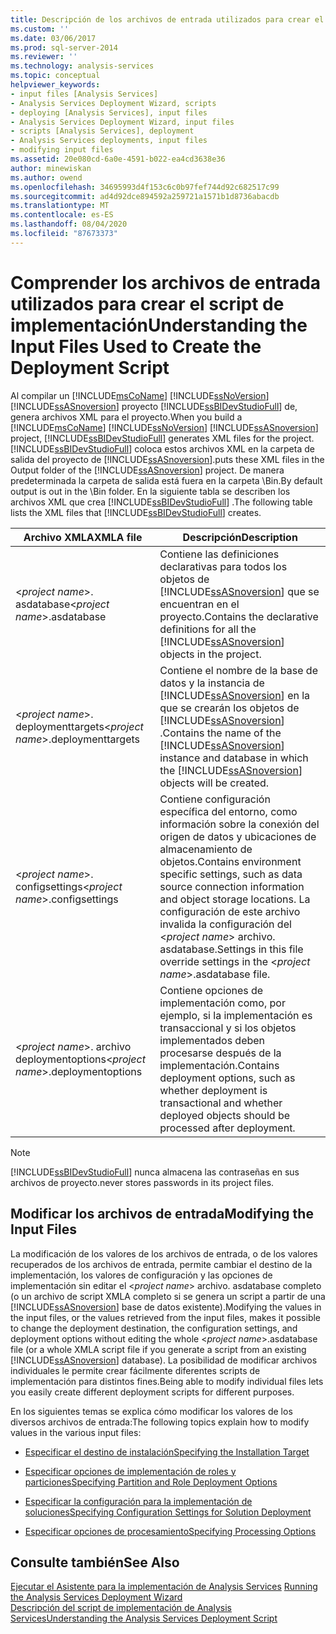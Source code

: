 ```yaml
---
title: Descripción de los archivos de entrada utilizados para crear el script de implementación | Microsoft Docs
ms.custom: ''
ms.date: 03/06/2017
ms.prod: sql-server-2014
ms.reviewer: ''
ms.technology: analysis-services
ms.topic: conceptual
helpviewer_keywords:
- input files [Analysis Services]
- Analysis Services Deployment Wizard, scripts
- deploying [Analysis Services], input files
- Analysis Services Deployment Wizard, input files
- scripts [Analysis Services], deployment
- Analysis Services deployments, input files
- modifying input files
ms.assetid: 20e080cd-6a0e-4591-b022-ea4cd3638e36
author: minewiskan
ms.author: owend
ms.openlocfilehash: 34695993d4f153c6c0b97fef744d92c682517c99
ms.sourcegitcommit: ad4d92dce894592a259721a1571b1d8736abacdb
ms.translationtype: MT
ms.contentlocale: es-ES
ms.lasthandoff: 08/04/2020
ms.locfileid: "87673373"
---
```

# <a name="understanding-the-input-files-used-to-create-the-deployment-script"></a><span data-ttu-id="c850b-102">Comprender los archivos de entrada utilizados para crear el script de implementación</span><span class="sxs-lookup"><span data-stu-id="c850b-102">Understanding the Input Files Used to Create the Deployment Script</span></span>
  <span data-ttu-id="c850b-103">Al compilar un [!INCLUDE[msCoName](../../includes/msconame-md.md)] [!INCLUDE[ssNoVersion](../../includes/ssnoversion-md.md)] [!INCLUDE[ssASnoversion](../../includes/ssasnoversion-md.md)] proyecto [!INCLUDE[ssBIDevStudioFull](../../includes/ssbidevstudiofull-md.md)] de, genera archivos XML para el proyecto.</span><span class="sxs-lookup"><span data-stu-id="c850b-103">When you build a [!INCLUDE[msCoName](../../includes/msconame-md.md)] [!INCLUDE[ssNoVersion](../../includes/ssnoversion-md.md)] [!INCLUDE[ssASnoversion](../../includes/ssasnoversion-md.md)] project, [!INCLUDE[ssBIDevStudioFull](../../includes/ssbidevstudiofull-md.md)] generates XML files for the project.</span></span> [!INCLUDE[ssBIDevStudioFull](../../includes/ssbidevstudiofull-md.md)] <span data-ttu-id="c850b-104">coloca estos archivos XML en la carpeta de salida del proyecto de [!INCLUDE[ssASnoversion](../../includes/ssasnoversion-md.md)].</span><span class="sxs-lookup"><span data-stu-id="c850b-104">puts these XML files in the Output folder of the [!INCLUDE[ssASnoversion](../../includes/ssasnoversion-md.md)] project.</span></span> <span data-ttu-id="c850b-105">De manera predeterminada la carpeta de salida está fuera en la carpeta \Bin.</span><span class="sxs-lookup"><span data-stu-id="c850b-105">By default output is out in the \Bin folder.</span></span> <span data-ttu-id="c850b-106">En la siguiente tabla se describen los archivos XML que crea [!INCLUDE[ssBIDevStudioFull](../../includes/ssbidevstudiofull-md.md)] .</span><span class="sxs-lookup"><span data-stu-id="c850b-106">The following table lists the XML files that [!INCLUDE[ssBIDevStudioFull](../../includes/ssbidevstudiofull-md.md)] creates.</span></span>  
  
|<span data-ttu-id="c850b-107">Archivo XMLA</span><span class="sxs-lookup"><span data-stu-id="c850b-107">XMLA file</span></span>|<span data-ttu-id="c850b-108">Descripción</span><span class="sxs-lookup"><span data-stu-id="c850b-108">Description</span></span>|  
|---------------|-----------------|  
|<span data-ttu-id="c850b-109">\<*project name*>. asdatabase</span><span class="sxs-lookup"><span data-stu-id="c850b-109">\<*project name*>.asdatabase</span></span>|<span data-ttu-id="c850b-110">Contiene las definiciones declarativas para todos los objetos de [!INCLUDE[ssASnoversion](../../includes/ssasnoversion-md.md)] que se encuentran en el proyecto.</span><span class="sxs-lookup"><span data-stu-id="c850b-110">Contains the declarative definitions for all the [!INCLUDE[ssASnoversion](../../includes/ssasnoversion-md.md)] objects in the project.</span></span>|  
|<span data-ttu-id="c850b-111">\<*project name*>. deploymenttargets</span><span class="sxs-lookup"><span data-stu-id="c850b-111">\<*project name*>.deploymenttargets</span></span>|<span data-ttu-id="c850b-112">Contiene el nombre de la base de datos y la instancia de [!INCLUDE[ssASnoversion](../../includes/ssasnoversion-md.md)] en la que se crearán los objetos de [!INCLUDE[ssASnoversion](../../includes/ssasnoversion-md.md)] .</span><span class="sxs-lookup"><span data-stu-id="c850b-112">Contains the name of the [!INCLUDE[ssASnoversion](../../includes/ssasnoversion-md.md)] instance and database in which the [!INCLUDE[ssASnoversion](../../includes/ssasnoversion-md.md)] objects will be created.</span></span>|  
|<span data-ttu-id="c850b-113">\<*project name*>. configsettings</span><span class="sxs-lookup"><span data-stu-id="c850b-113">\<*project name*>.configsettings</span></span>|<span data-ttu-id="c850b-114">Contiene configuración específica del entorno, como información sobre la conexión del origen de datos y ubicaciones de almacenamiento de objetos.</span><span class="sxs-lookup"><span data-stu-id="c850b-114">Contains environment specific settings, such as data source connection information and object storage locations.</span></span> <span data-ttu-id="c850b-115">La configuración de este archivo invalida la configuración del \<*project name*> archivo. asdatabase.</span><span class="sxs-lookup"><span data-stu-id="c850b-115">Settings in this file override settings in the \<*project name*>.asdatabase file.</span></span>|  
|<span data-ttu-id="c850b-116">\<*project name*>. archivo deploymentoptions</span><span class="sxs-lookup"><span data-stu-id="c850b-116">\<*project name*>.deploymentoptions</span></span>|<span data-ttu-id="c850b-117">Contiene opciones de implementación como, por ejemplo, si la implementación es transaccional y si los objetos implementados deben procesarse después de la implementación.</span><span class="sxs-lookup"><span data-stu-id="c850b-117">Contains deployment options, such as whether deployment is transactional and whether deployed objects should be processed after deployment.</span></span>|  
  
> [!NOTE]  
>  [!INCLUDE[ssBIDevStudioFull](../../includes/ssbidevstudiofull-md.md)] <span data-ttu-id="c850b-118">nunca almacena las contraseñas en sus archivos de proyecto.</span><span class="sxs-lookup"><span data-stu-id="c850b-118">never stores passwords in its project files.</span></span>  
  
## <a name="modifying-the-input-files"></a><span data-ttu-id="c850b-119">Modificar los archivos de entrada</span><span class="sxs-lookup"><span data-stu-id="c850b-119">Modifying the Input Files</span></span>  
 <span data-ttu-id="c850b-120">La modificación de los valores de los archivos de entrada, o de los valores recuperados de los archivos de entrada, permite cambiar el destino de la implementación, los valores de configuración y las opciones de implementación sin editar el \<*project name*> archivo. asdatabase completo (o un archivo de script XMLA completo si se genera un script a partir de una [!INCLUDE[ssASnoversion](../../includes/ssasnoversion-md.md)] base de datos existente).</span><span class="sxs-lookup"><span data-stu-id="c850b-120">Modifying the values in the input files, or the values retrieved from the input files, makes it possible to change the deployment destination, the configuration settings, and deployment options without editing the whole \<*project name*>.asdatabase file (or a whole XMLA script file if you generate a script from an existing [!INCLUDE[ssASnoversion](../../includes/ssasnoversion-md.md)] database).</span></span> <span data-ttu-id="c850b-121">La posibilidad de modificar archivos individuales le permite crear fácilmente diferentes scripts de implementación para distintos fines.</span><span class="sxs-lookup"><span data-stu-id="c850b-121">Being able to modify individual files lets you easily create different deployment scripts for different purposes.</span></span>  
  
 <span data-ttu-id="c850b-122">En los siguientes temas se explica cómo modificar los valores de los diversos archivos de entrada:</span><span class="sxs-lookup"><span data-stu-id="c850b-122">The following topics explain how to modify values in the various input files:</span></span>  
  
-   [<span data-ttu-id="c850b-123">Especificar el destino de instalación</span><span class="sxs-lookup"><span data-stu-id="c850b-123">Specifying the Installation Target</span></span>](deployment-script-files-specifying-the-installation-target.md)  
  
-   [<span data-ttu-id="c850b-124">Especificar opciones de implementación de roles y particiones</span><span class="sxs-lookup"><span data-stu-id="c850b-124">Specifying Partition and Role Deployment Options</span></span>](deployment-script-files-partition-and-role-deployment-options.md)  
  
-   [<span data-ttu-id="c850b-125">Especificar la configuración para la implementación de soluciones</span><span class="sxs-lookup"><span data-stu-id="c850b-125">Specifying Configuration Settings for Solution Deployment</span></span>](deployment-script-files-solution-deployment-config-settings.md)  
  
-   [<span data-ttu-id="c850b-126">Especificar opciones de procesamiento</span><span class="sxs-lookup"><span data-stu-id="c850b-126">Specifying Processing Options</span></span>](deployment-script-files-specifying-processing-options.md)  
  
## <a name="see-also"></a><span data-ttu-id="c850b-127">Consulte también</span><span class="sxs-lookup"><span data-stu-id="c850b-127">See Also</span></span>  
 <span data-ttu-id="c850b-128">[Ejecutar el Asistente para la implementación de Analysis Services](running-the-analysis-services-deployment-wizard.md) </span><span class="sxs-lookup"><span data-stu-id="c850b-128">[Running the Analysis Services Deployment Wizard](running-the-analysis-services-deployment-wizard.md) </span></span>  
 [<span data-ttu-id="c850b-129">Descripción del script de implementación de Analysis Services</span><span class="sxs-lookup"><span data-stu-id="c850b-129">Understanding the Analysis Services Deployment Script</span></span>](understanding-the-analysis-services-deployment-script.md)  
  
  
